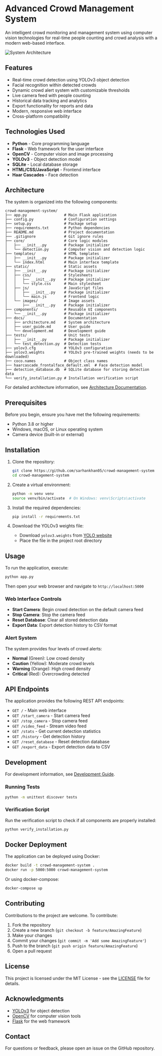 # Advanced Crowd Management System

An intelligent crowd monitoring and management system using computer vision technologies for real-time people counting and crowd analysis with a modern web-based interface.

![System Architecture](docs/architecture.png)

## Features

- Real-time crowd detection using YOLOv3 object detection
- Facial recognition within detected crowds
- Dynamic crowd alert system with customizable thresholds
- Live camera feed with people counting
- Historical data tracking and analytics
- Export functionality for reports and data
- Modern, responsive web interface
- Cross-platform compatibility

## Technologies Used

- **Python** - Core programming language
- **Flask** - Web framework for the user interface
- **OpenCV** - Computer vision and image processing
- **YOLOv3** - Object detection model
- **SQLite** - Local database storage
- **HTML/CSS/JavaScript** - Frontend interface
- **Haar Cascades** - Face detection

## Architecture

The system is organized into the following components:

```
crowd-management-system/
├── app.py                 # Main Flask application
├── config.py              # Configuration settings
├── setup.py               # Package setup
├── requirements.txt       # Python dependencies
├── README.md              # Project documentation
├── .gitignore             # Git ignore rules
├── core/                  # Core logic modules
│   ├── __init__.py        # Package initializer
│   └── detection.py       # Computer vision and detection logic
├── templates/             # HTML templates
│   ├── __init__.py        # Package initializer
│   └── index.html         # Main interface template
├── static/                # Static assets
│   ├── __init__.py        # Package initializer
│   ├── css/               # Stylesheets
│   │   ├── __init__.py    # Package initializer
│   │   └── style.css      # Main stylesheet
│   ├── js/                # JavaScript files
│   │   ├── __init__.py    # Package initializer
│   │   └── main.js        # Frontend logic
│   └── images/            # Image assets
│       ├── __init__.py    # Package initializer
├── components/            # Reusable UI components
│   └── __init__.py        # Package initializer
├── docs/                  # Documentation
│   ├── architecture.md    # System architecture
│   ├── user_guide.md      # User guide
│   └── development.md     # Development guide
├── tests/                 # Unit tests
│   ├── __init__.py        # Package initializer
│   └── test_detection.py  # Detection tests
├── yolov3.cfg             # YOLOv3 configuration
├── yolov3.weights         # YOLOv3 pre-trained weights (needs to be downloaded)
├── coco.names             # Object class names
├── haarcascade_frontalface_default.xml  # Face detection model
├── detection_database.db  # SQLite database for storing detection data
└── verify_installation.py # Installation verification script
```

For detailed architecture information, see [Architecture Documentation](docs/architecture.md).

## Prerequisites

Before you begin, ensure you have met the following requirements:

- Python 3.8 or higher
- Windows, macOS, or Linux operating system
- Camera device (built-in or external)

## Installation

1. Clone the repository:
   ```bash
   git clone https://github.com/sarhankhan05/crowd-management-system
   cd crowd-management-system
   ```

2. Create a virtual environment:
   ```bash
   python -m venv venv
   source venv/bin/activate  # On Windows: venv\Scripts\activate
   ```

3. Install the required dependencies:
   ```bash
   pip install -r requirements.txt
   ```

4. Download the YOLOv3 weights file:
   - Download `yolov3.weights` from [YOLO website](https://pjreddie.com/darknet/yolo/)
   - Place the file in the project root directory

## Usage

To run the application, execute:

```bash
python app.py
```

Then open your web browser and navigate to `http://localhost:5000`

### Web Interface Controls

- **Start Camera**: Begin crowd detection on the default camera feed
- **Stop Camera**: Stop the camera feed
- **Reset Database**: Clear all stored detection data
- **Export Data**: Export detection history to CSV format

### Alert System

The system provides four levels of crowd alerts:
- **Normal** (Green): Low crowd density
- **Caution** (Yellow): Moderate crowd levels
- **Warning** (Orange): High crowd density
- **Critical** (Red): Overcrowding detected

## API Endpoints

The application provides the following REST API endpoints:

- `GET /` - Main web interface
- `GET /start_camera` - Start camera feed
- `GET /stop_camera` - Stop camera feed
- `GET /video_feed` - Stream video feed
- `GET /stats` - Get current detection statistics
- `GET /history` - Get detection history
- `GET /reset_database` - Reset detection database
- `GET /export_data` - Export detection data to CSV

## Development

For development information, see [Development Guide](docs/development.md).

### Running Tests

```bash
python -m unittest discover tests
```

### Verification Script

Run the verification script to check if all components are properly installed:

```bash
python verify_installation.py
```

## Docker Deployment

The application can be deployed using Docker:

```bash
docker build -t crowd-management-system .
docker run -p 5000:5000 crowd-management-system
```

Or using docker-compose:

```bash
docker-compose up
```

## Contributing

Contributions to the project are welcome. To contribute:

1. Fork the repository
2. Create a new branch (`git checkout -b feature/AmazingFeature`)
3. Make your changes
4. Commit your changes (`git commit -m 'Add some AmazingFeature'`)
5. Push to the branch (`git push origin feature/AmazingFeature`)
6. Open a pull request

## License

This project is licensed under the MIT License - see the [LICENSE](LICENSE) file for details.

## Acknowledgments

- [YOLOv3](https://pjreddie.com/darknet/yolo/) for object detection
- [OpenCV](https://opencv.org/) for computer vision tools
- [Flask](https://flask.palletsprojects.com/) for the web framework

## Contact

For questions or feedback, please open an issue on the GitHub repository.